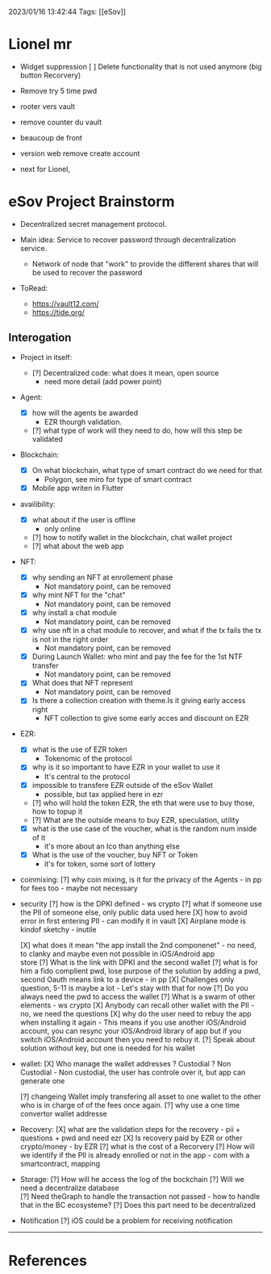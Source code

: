 2023/01/16 13:42:44
Tags: [[eSov]]

# Lionel mr

- Widget suppression
[ ] Delete functionality that is not used anymore (big button Recorvery)
- Remove try 5 time pwd
- rooter vers vault
- remove counter du vault
- beaucoup de front
- version web remove create account 

- next for Lionel, 
# eSov Project Brainstorm

- Decentralized secret management protocol.

- Main idea: Service to recover password through decentralization service.
    - Network of node that "work" to provide the different shares that will be
        used to recover the password

- ToRead:
    - https://vault12.com/
    - https://tide.org/

## Interogation

- Project in itself:
    - [?] Decentralized code: what does it mean, open source 
        - need more detail (add power point)

- Agent: 
    - [X] how will the agents be awarded
        - EZR thourgh validation.
    - [?] what type of work will they need to do, how will this step be 
            validated

- Blockchain: 
    - [X] On what blockchain, what type of smart contract do we need for that
        - Polygon, see miro for type of smart contract
    - [X] Mobile app writen in Flutter

- availibility: 
    - [X] what about if the user is offline
        - only online 
    - [?] how to notify wallet in the blockchain, chat wallet project
    - [?] what about the web app  

- NFT: 
    - [X] why sending an NFT at enrollement phase
        - Not mandatory point, can be removed
    - [X] why mint NFT for the "chat" 
        - Not mandatory point, can be removed
    - [X] why install a chat module
        - Not mandatory point, can be removed
    - [X] why use nft in a chat module to recover, and what if the tx fails
        the tx is not in the right order
        - Not mandatory point, can be removed
    - [X] During Launch Wallet: who mint and pay the fee for the 1st NTF transfer
        - Not mandatory point, can be removed
    - [X] What does that NFT represent
        - Not mandatory point, can be removed
    - [X] Is there a collection creation with theme.Is it giving early access right
        - NFT collection to give some early acces and discount on EZR

- EZR: 
    - [X] what is the use of EZR token
        - Tokenomic of the protocol
    - [X] why is it so important to have EZR in your wallet to use it
        - It's central to the protocol
    - [X] impossible to transfere EZR outside of the eSov Wallet
        - possible, but tax applied here in ezr
    
    - [?] who will hold the token EZR, the eth that were use to buy those, how 
            to topup it
    - [?] What are the outside means to buy EZR, speculation, utility

    - [X] what is the use case of the voucher, what is the random num inside of it
        - it's more about an Ico than anything else  
    - [X] What is the use of the voucher, buy NFT or Token 
        - it's for token, some sort of lottery


- coinmixing: 
    [?] why coin mixing, is it for the privacy of the Agents
        - in pp for fees too 
        - maybe not necessary 

- security
    [?] how is the DPKI defined
        - ws crypto
    [?] what if someone use the PII of someone else, only public data used here 
    [X] how to avoid error in first entering PII 
        - can modify it in vault
    [X] Airplane mode is kindof sketchy
        - inutile

    [X] what does it mean "the app install the 2nd componenet" 
        - no need, to clanky and maybe even not possible in iOS/Android app     
            store
    [?] What is the link with DPKI and the second wallet
    [?] what is for him a fido complient pwd, lose purpose of the solution by 
        adding a pwd, second Oauth means link to a device
            - in pp 
    [X] Challenges only question, 5-11 is maybe a lot
        - Let's stay with that for now 
    [?] Do you always need the pwd to access the wallet 
    [?] What is a swarm of other elements 
        - ws crypto
    [X] Anybody can recall other wallet with the PII
        - no, we need the questions
    [X] why do the user need to rebuy the app when installing it again 
        - This means if you use another iOS/Android account, you can resync your
            iOS/Android library of app but if you switch iOS/Android account 
            then you need to rebuy it.
    [?] Speak about solution without key, but one is needed for his wallet



- wallet: 
    [X] Who manage the wallet addresses ? Custodial ? Non Custodial
        - Non custodial, the user has controle over it, but app can generate one

    [?] changeing Wallet imply transfering all asset to one wallet to the other
        who is in charge of of the fees once again.
    [?] why use a one time convertor wallet addresse 


- Recovery:
    [X] what are the validation steps for the recovery
        - pii + questions + pwd and need ezr
    [X] Is recovery paid by EZR or other crypto/money
        - by EZR
    [?] what is the cost of a Recorvery 
    [?] How will we identify if the PII is already enrolled or not in the app 
        - com with a smartcontract, mapping 


- Storage:
    [?] How will he access the log of the bockchain
    [?] Will we need a decentralize database  
    [?] Need theGraph to handle the transaction not passed
        - how to handle that in the BC ecosysteme? 
    [?] Does this part need to be decentralized 

- Notification
    [?] iOS could be a problem for receiving notification 
     
---
# References

